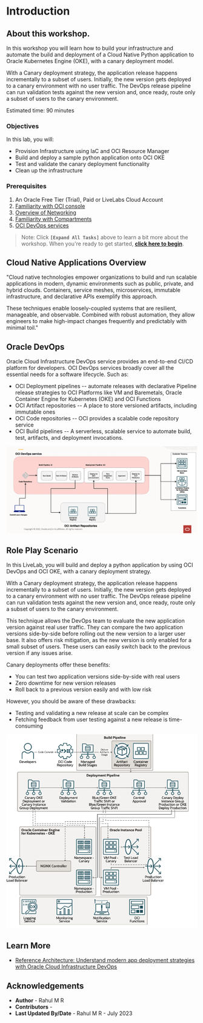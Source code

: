 
# Introduction

## About this workshop.

In this workshop you will learn how to build your infrastructure and automate the build and deployment of a Cloud Native Python application to Oracle Kubernetes Engine (OKE), with a canary deployment model.

With a Canary deployment strategy, the application release happens incrementally to a subset of users. Initially, the new version gets deployed to a canary environment with no user traffic. The DevOps release pipeline can run validation tests against the new version and, once ready, route only a subset of users to the canary environment.

Estimated time: 90 minutes

### Objectives

In this lab, you will:

* Provision Infrastructure using IaC and OCI Resource Manager
* Build and deploy a sample python application onto OCI OKE
* Test and validate the canary deployment functionality
* Clean up the infrastructure

### Prerequisites

1. An Oracle Free Tier (Trial), Paid or LiveLabs Cloud Account
1. [Familiarity with OCI console](https://docs.us-phoenix-1.oraclecloud.com/Content/GSG/Concepts/console.htm)
1. [Overview of Networking](https://docs.us-phoenix-1.oraclecloud.com/Content/Network/Concepts/overview.htm)
1. [Familiarity with Compartments](https://docs.us-phoenix-1.oraclecloud.com/Content/GSG/Concepts/concepts.htm)
1. [OCI DevOps services](https://docs.oracle.com/en-us/iaas/Content/devops/using/home.htm)

> Note: Click **`[Expand All Tasks]`** above to learn a bit more about the workshop. When you're ready to get started, **[click here to begin](https://apexapps.oracle.com/pls/apex/r/dbpm/livelabs/view-workshop?wid=3324&clear=RR,180&session=3406880949228)**.

## Cloud Native Applications Overview


"Cloud native technologies empower organizations to build and run scalable applications in modern, dynamic environments such as public, private, and hybrid clouds. Containers, service meshes, microservices, immutable infrastructure, and declarative APIs exemplify this approach.

These techniques enable loosely-coupled systems that are resilient, manageable, and observable. Combined with robust automation, they allow engineers to make high-impact changes frequently and predictably with minimal toil."


## Oracle DevOps

Oracle Cloud Infrastructure DevOps service provides an end-to-end CI/CD platform for developers. OCI DevOps services broadly cover all the essential needs for a software lifecycle. Such as:

- OCI Deployment pipelines -- automate releases with declarative Pipeline release strategies to OCI Platforms like VM and Baremetals, Oracle Container Engine for Kubernetes (OKE) and OCI Functions
- OCI Artifact repositories -- A place to store versioned artifacts, including immutable ones
- OCI Code repositories -- OCI provides a scalable code repository service
- OCI Build pipelines -- A serverless, scalable service to automate build, test, artifacts, and deployment invocations.


![](images/oci-devops.png)


## Role Play Scenario

In this LiveLab, you will build and deploy a python application by using OCI DevOps and OCI OKE, with a canary deployment strategy.

With a Canary deployment strategy, the application release happens incrementally to a subset of users. Initially, the new version gets deployed to a canary environment with no user traffic. The DevOps release pipeline can run validation tests against the new version and, once ready, route only a subset of users to the canary environment.

This technique allows the DevOps team to evaluate the new application version against real user traffic. They can compare the two application versions side-by-side before rolling out the new version to a larger user base. It also offers risk mitigation, as the new version is only enabled for a small subset of users. These users can easily switch back to the previous version if any issues arise.

Canary deployments offer these benefits:

- You can test two application versions side-by-side with real users
- Zero downtime for new version releases
- Roll back to a previous version easily and with low risk

However, you should be aware of these drawbacks:

- Testing and validating a new release at scale can be complex
- Fetching feedback from user testing against a new release is time-consuming

![](images/oci-canary-oke-ref-arch.png)


## Learn More

* [Reference Architecture: Understand modern app deployment strategies with Oracle Cloud Infrastructure DevOps ](https://docs.oracle.com/en/solutions/mod-app-deploy-strategies-oci/index.html)


## Acknowledgements

* **Author** - Rahul M R
* **Contributors** -
* **Last Updated By/Date** - Rahul M R - July 2023

